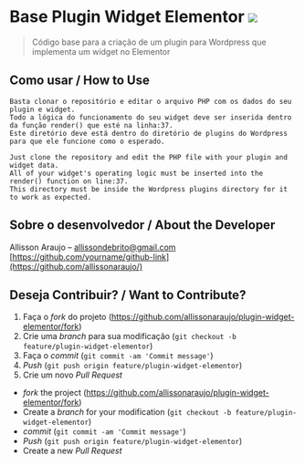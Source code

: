# Base Plugin Widget Elementor  ![](https://img.shields.io/badge/Status-Finalizado-green)

> Código base para a criação de um plugin para Wordpress que implementa um widget no Elementor





## Como usar	/ How to Use

```
Basta clonar o repositório e editar o arquivo PHP com os dados do seu plugin e widget. 
Todo a lógica do funcionamento do seu widget deve ser inserida dentro da função render() que esté na linha:37.
Este diretório deve está dentro do diretório de plugins do Wordpress para que ele funcione como o esperado.

Just clone the repository and edit the PHP file with your plugin and widget data.
All of your widget's operating logic must be inserted into the render() function on line:37.
This directory must be inside the Wordpress plugins directory for it to work as expected.
```

## Sobre o desenvolvedor / About the Developer

Allisson Araujo –  [allissondebrito@gmail.com](mailto:allissondebrito@gmail.com)
[https://github.com/yourname/github-link](https://github.com/allissonaraujo/)

## Deseja Contribuir? / Want to Contribute?

1. Faça o *fork* do projeto (https://github.com/allissonaraujo/plugin-widget-elementor/fork)
2. Crie uma *branch* para sua modificação (`git checkout -b feature/plugin-widget-elementor`)
3. Faça o *commit* (`git commit -am 'Commit message'`)
4. *Push* (`git push origin feature/plugin-widget-elementor`)
5. Crie um novo *Pull Request*

- *fork* the project (https://github.com/allissonaraujo/plugin-widget-elementor/fork)
- Create a *branch* for your modification (`git checkout -b feature/plugin-widget-elementor`)
- *commit* (`git commit -am 'Commit message'`)
- *Push* (`git push origin feature/plugin-widget-elementor`)
- Create a new *Pull Request*
